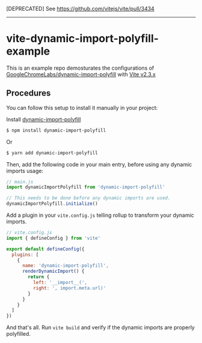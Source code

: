 [DEPRECATED] See https://github.com/vitejs/vite/pull/3434

---

# vite-dynamic-import-polyfill-example

This is an example repo demosturates the configurations of [GoogleChromeLabs/dynamic-import-polyfill](https://github.com/GoogleChromeLabs/dynamic-import-polyfill) with [Vite v2.3.x](https://github.com/vitejs/vite/blob/main/packages/vite/CHANGELOG.md#230-2021-05-11)

## Procedures

You can follow this setup to install it manually in your project:

Install [dynamic-import-polyfill](https://github.com/GoogleChromeLabs/dynamic-import-polyfill)

```bash
$ npm install dynamic-import-polyfill
```

Or

```bash
$ yarn add dynamic-import-polyfill
```

Then, add the following code in your main entry, before using any dynamic imports usage:

```js
// main.js
import dynamicImportPolyfill from 'dynamic-import-polyfill'

// This needs to be done before any dynamic imports are used.
dynamicImportPolyfill.initialize()
```

Add a plugin in your `vite.config.js` telling rollup to transform your dynamic imports.

```js
// vite.config.js
import { defineConfig } from 'vite'

export default defineConfig({
  plugins: [
    {
      name: 'dynamic-import-polyfill',
      renderDynamicImport() {
        return {
          left: '__import__(',
          right: ', import.meta.url)'
        }
      }
    }
  ]
})
```

And that's all. Run `vite build` and verify if the dynamic imports are properly polyfilled.
